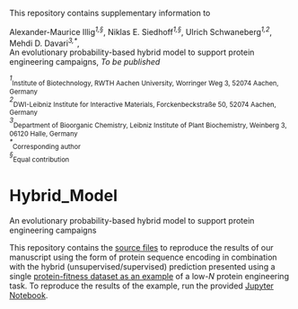 This repository contains supplementary information to

Alexander-Maurice Illig<sup>*1,§*</sup>, Niklas E. Siedhoff<sup>*1,§*</sup>, Ulrich Schwaneberg<sup>*1,2*</sup>, Mehdi D. Davari<sup>*3,\**</sup>, <br>
An evolutionary probability-based hybrid model to support protein engineering campaigns, *To be published*<br>

<sup>*1*</sup><sub>Institute of Biotechnology, RWTH Aachen University, Worringer Weg 3, 52074 Aachen, Germany</sub> <br>
<sup>*2*</sup><sub>DWI-Leibniz Institute for Interactive Materials, Forckenbeckstraße 50, 52074 Aachen, Germany</sub> <br>
<sup>*3*</sup><sub>Department of Bioorganic Chemistry, Leibniz Institute of Plant Biochemistry, Weinberg 3, 06120 Halle, Germany</sub> <br>
<sup>*\**</sup><sub>Corresponding author</sub> <br>
<sup>*§*</sup><sub>Equal contribution</sub> <br>


# Hybrid_Model
An evolutionary probability-based hybrid model to support protein engineering campaigns

This repository contains the [source files](/src) to reproduce the results of our manuscript using the form of protein sequence encoding in combination with the hybrid (unsupervised/supervised) prediction presented using a single [protein-fitness dataset as an example](/rl401_yeast) of a low-*N* protein engineering task.
To reproduce the results of the example, run the provided [Jupyter Notebook](example.ipynb).
